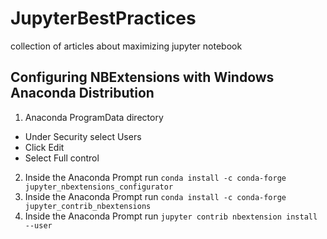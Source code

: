 # JupyterBestPractices
collection of articles about maximizing jupyter notebook

## Configuring NBExtensions with Windows Anaconda Distribution

1. Anaconda ProgramData directory
  - Under Security select Users
  - Click Edit
  - Select Full control
2. Inside the Anaconda Prompt run 
```conda install -c conda-forge jupyter_nbextensions_configurator```
3. Inside the Anaconda Prompt run 
```conda install -c conda-forge jupyter_contrib_nbextensions```
4. Inside the Anaconda Prompt run
```jupyter contrib nbextension install --user```
